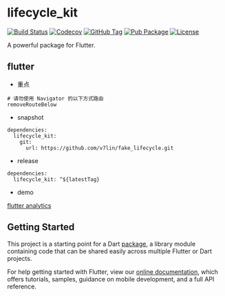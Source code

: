 # lifecycle_kit

[![Build Status](https://cloud.drone.io/api/badges/v7lin/fake_lifecycle/status.svg)](https://cloud.drone.io/v7lin/fake_lifecycle)
[![Codecov](https://codecov.io/gh/v7lin/fake_lifecycle/branch/master/graph/badge.svg)](https://codecov.io/gh/v7lin/fake_lifecycle)
[![GitHub Tag](https://img.shields.io/github/tag/v7lin/fake_lifecycle.svg)](https://github.com/v7lin/fake_lifecycle/releases)
[![Pub Package](https://img.shields.io/pub/v/lifecycle_kit.svg)](https://pub.dartlang.org/packages/lifecycle_kit)
[![License](https://img.shields.io/badge/License-Apache%202.0-blue.svg)](https://github.com/v7lin/fake_lifecycle/blob/master/LICENSE)

A powerful package for Flutter.

## flutter

* 重点

````
# 请勿使用 Navigator 的以下方式路由
removeRouteBelow
`````

* snapshot

````
dependencies:
  lifecycle_kit:
    git:
      url: https://github.com/v7lin/fake_lifecycle.git
````

* release

````
dependencies:
  lifecycle_kit: ^${latestTag}
````

* demo

[flutter analytics](https://github.com/v7lin/fake_analytics)

## Getting Started

This project is a starting point for a Dart
[package](https://flutter.dev/developing-packages/),
a library module containing code that can be shared easily across
multiple Flutter or Dart projects.

For help getting started with Flutter, view our 
[online documentation](https://flutter.dev/docs), which offers tutorials, 
samples, guidance on mobile development, and a full API reference.
